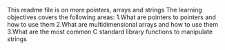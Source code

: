 This readme file is on more pointers, arrays and strings
The learning objectives covers the following areas:
1.What are pointers to pointers and how to use them
2.What are multidimensional arrays and how to use them
3.What are the most common C standard library functions to manipulate strings
